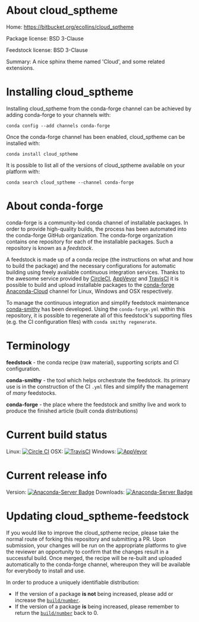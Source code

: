 About cloud_sptheme
===================

Home: https://bitbucket.org/ecollins/cloud_sptheme

Package license: BSD 3-Clause

Feedstock license: BSD 3-Clause

Summary: A nice sphinx theme named 'Cloud', and some related extensions.



Installing cloud_sptheme
========================

Installing cloud_sptheme from the conda-forge channel can be achieved by adding conda-forge to your channels with:

```
conda config --add channels conda-forge
```

Once the conda-forge channel has been enabled, cloud_sptheme can be installed with:

```
conda install cloud_sptheme
```

It is possible to list all of the versions of cloud_sptheme available on your platform with:

```
conda search cloud_sptheme --channel conda-forge
```


About conda-forge
=================

conda-forge is a community-led conda channel of installable packages.
In order to provide high-quality builds, the process has been automated into the
conda-forge GitHub organization. The conda-forge organization contains one repository 
for each of the installable packages. Such a repository is known as a *feedstock*.

A feedstock is made up of a conda recipe (the instructions on what and how to build
the package) and the necessary configurations for automatic building using freely
available continuous integration services. Thanks to the awesome service provided by
[CircleCI](https://circleci.com/), [AppVeyor](http://www.appveyor.com/)
and [TravisCI](https://travis-ci.org/) it is possible to build and upload installable
packages to the [conda-forge](https://anaconda.org/conda-forge)
[Anaconda-Cloud](http://docs.anaconda.org/) channel for Linux, Windows and OSX respectively.

To manage the continuous integration and simplify feedstock maintenance
[conda-smithy](http://github.com/conda-forge/conda-smithy) has been developed.
Using the ``conda-forge.yml`` within this repository, it is possible to regenerate all of
this feedstock's supporting files (e.g. the CI configuration files) with ``conda smithy regenerate``.


Terminology
===========

**feedstock** - the conda recipe (raw material), supporting scripts and CI configuration.

**conda-smithy** - the tool which helps orchestrate the feedstock.
                   Its primary use is in the construction of the CI ``.yml`` files
                   and simplify the management of *many* feedstocks.

**conda-forge** - the place where the feedstock and smithy live and work to
                  produce the finished article (built conda distributions)

Current build status
====================

Linux: [![Circle CI](https://circleci.com/gh/conda-forge/cloud_sptheme-feedstock.svg?style=svg)](https://circleci.com/gh/conda-forge/cloud_sptheme-feedstock)
OSX: [![TravisCI](https://travis-ci.org/conda-forge/cloud_sptheme-feedstock.svg?branch=master)](https://travis-ci.org/conda-forge/cloud_sptheme-feedstock) 
Windows: [![AppVeyor](https://ci.appveyor.com/api/projects/status/github/conda-forge/cloud-sptheme-feedstock?svg=True)](https://ci.appveyor.com/project/conda-forge/cloud-sptheme-feedstock/branch/master)

Current release info
====================
Version: [![Anaconda-Server Badge](https://anaconda.org/conda-forge/cloud_sptheme/badges/version.svg)](https://anaconda.org/conda-forge/cloud_sptheme)
Downloads: [![Anaconda-Server Badge](https://anaconda.org/conda-forge/cloud_sptheme/badges/downloads.svg)](https://anaconda.org/conda-forge/cloud_sptheme)


Updating cloud_sptheme-feedstock
================================

If you would like to improve the cloud_sptheme recipe, please take the normal
route of forking this repository and submitting a PR. Upon submission, your changes will
be run on the appropriate platforms to give the reviewer an opportunity to confirm that the
changes result in a successful build. Once merged, the recipe will be re-built and uploaded
automatically to the conda-forge channel, whereupon they will be available for everybody to
install and use.

In order to produce a uniquely identifiable distribution:
 * If the version of a package **is not** being increased, please add or increase
   the [``build/number``](http://conda.pydata.org/docs/building/meta-yaml.html#build-number-and-string). 
 * If the version of a package **is** being increased, please remember to return
   the [``build/number``](http://conda.pydata.org/docs/building/meta-yaml.html#build-number-and-string)
   back to 0.
